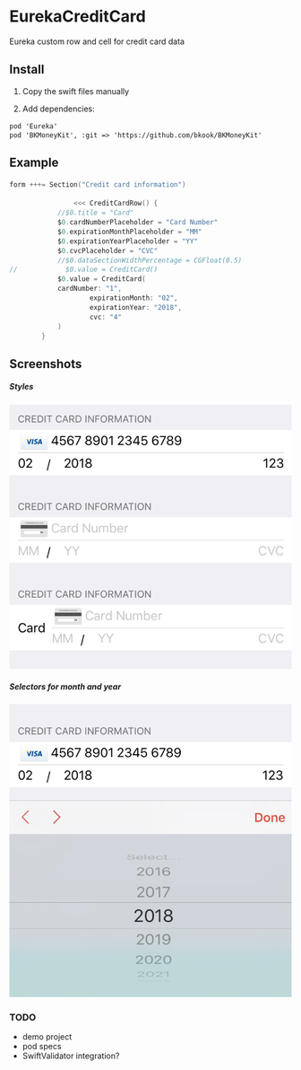 # EurekaCreditCard
Eureka custom row and cell for credit card data

## Install

1. Copy the swift files manually

2. Add dependencies:
```
pod 'Eureka'
pod 'BKMoneyKit', :git => 'https://github.com/bkook/BKMoneyKit'
```

## Example
```swift
form +++= Section("Credit card information")

                <<< CreditCardRow() {
            //$0.title = "Card"
            $0.cardNumberPlaceholder = "Card Number"
            $0.expirationMonthPlaceholder = "MM"
            $0.expirationYearPlaceholder = "YY"
            $0.cvcPlaceholder = "CVC"
            //$0.dataSectionWidthPercentage = CGFloat(0.5)
//            $0.value = CreditCard()
            $0.value = CreditCard(
            cardNumber: "1",
                    expirationMonth: "02",
                    expirationYear: "2018",
                    cvc: "4"
            )
        }
```

## Screenshots

##### Styles
![Styles](demo_styles.png)

##### Selectors for month and year
![Selectors for month and year](demo_selector.png)

### TODO
* demo project
* pod specs
* SwiftValidator integration?

